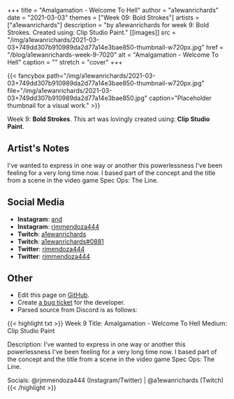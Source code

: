 +++
title =       "Amalgamation - Welcome To Hell"
author =      "a1ewanrichards"
date =        "2021-03-03"
themes =      ["Week 09: Bold Strokes"]
artists =     ["a1ewanrichards"]
description = "by a1ewanrichards for week 9: Bold Strokes. Created using: Clip Studio Paint."
[[images]]
      src = "/img/a1ewanrichards/2021-03-03+749dd307b910989da2d77a14e3bae850-thumbnail-w720px.jpg"
      href = "/blog/a1ewanrichards-week-9-7020"
      alt = "Amalgamation - Welcome To Hell"
      caption = ""
      stretch = "cover"
+++


{{< fancybox path="/img/a1ewanrichards/2021-03-03+749dd307b910989da2d77a14e3bae850-thumbnail-w720px.jpg" file="/img/a1ewanrichards/2021-03-03+749dd307b910989da2d77a14e3bae850.jpg" caption="Placeholder thumbnail for a visual work." >}}


Week 9: **Bold Strokes**. This art was lovingly created using: **Clip Studio Paint**.

## Artist's Notes

I've wanted to express in one way or another this powerlessness I've been feeling for a very long time now. I based part of the concept and the title from a scene in the video game Spec Ops: The Line.

## Social Media

- **Instagram**: <a href='https://instagram.com/and' target='_blank'>and</a>
- **Instagram**: <a href='https://instagram.com/rjmmendoza444' target='_blank'>rjmmendoza444</a>
- **Twitch**: <a href='https://twitch.tv/a1ewanrichards' target='_blank'>a1ewanrichards</a>
- **Twitch**: <a href='https://twitch.tv/a1ewanrichards#0881' target='_blank'>a1ewanrichards#0881</a>
- **Twitter**: <a href='https://twitter.com/rjmendoza444' target='_blank'>rjmendoza444</a>
- **Twitter**: <a href='https://twitter.com/rjmmendoza444' target='_blank'>rjmmendoza444</a>

## Other

- Edit this page on [GitHub](https://github.com/teaminkling/web-refresh/edit/main/content/blog/a1ewanrichards-week-9-7020.md).
- Create [a bug ticket](https://github.com/teaminkling/web-refresh/issues/new?assignees=&labels=bug&template=problem-report.md&title=) for the developer.
- Parsed source from Discord is as follows:

{{< highlight txt >}}
Week 9
Title: Amalgamation - Welcome To Hell
Medium: Clip Studio Paint

Description: I've wanted to express in one way or another this powerlessness I've been feeling for a very long time now. I based part of the concept and the title from a scene in the video game Spec Ops: The Line.

Socials: @rjmmendoza444 (Instagram/Twitter) | @a1ewanrichards (Twitch)
{{< /highlight >}}